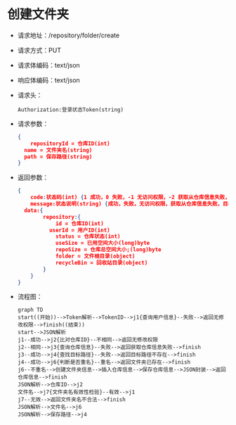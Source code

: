 # 创建文件夹

- 请求地址：/repository/folder/create

- 请求方式：PUT

- 请求体编码：text/json

- 响应体编码：text/json

- 请求头：

  ```
  Authorization:登录状态Token(string)
  ```

- 请求参数：

  ```json
  {
      repositoryId = 仓库ID(int)
  	name = 文件夹名(string)
  	path = 保存路径(string)
  }
  ```

- 返回参数：

  ```json
  {
      code:状态码(int) {1 成功，0 失败，-1 无访问权限，-2 获取从仓库信息失败，-3 目标路径不存在，-4 文件夹已存在，-5 文件夹名不合法}
      message:状态说明(string) {成功，失败，无访问权限，获取从仓库信息失败，目标路径不存在，文件夹已存在，文件夹名不合法}
  	data:{
          repository:{
              id = 仓库ID(int)
  			userId = 用户ID(int)
              status = 仓库状态(int)
              useSize = 已用空间大小(long)byte
              repoSize = 仓库总空间大小;(long)byte
              folder = 文件根目录(object)
              recycleBin = 回收站目录(object)
          }
      }
  }
  ```

- 流程图：

  ```mermaid
  graph TD
  start((开始))-->Token解析-->TokenID-->j1{查询用户信息}--失败-->返回无修改权限-->finish((结束))
  start-->JSON解析
  j1--成功-->j2{比对仓库ID}--不相同-->返回无修改权限
  j2--相同-->j3{查询仓库信息}--失败-->返回获取仓库信息失败-->finish
  j3--成功-->j4{查找目标路径}--失败-->返回目标路径不存在-->finish
  j4--成功-->j6{判断是否重名}--重名-->返回文件夹已存在-->finish
  j6--不重名-->创建文件夹信息-->插入仓库信息-->保存仓库信息-->JSON封装-->返回仓库信息-->finish
  JSON解析-->仓库ID-->j2
  文件名-->j7{文件夹名有效性检验}--有效-->j1
  j7--无效-->返回文件夹名不合法-->finish
  JSON解析-->文件名-->j6
  JSON解析-->保存路径-->j4
  
  ```

  




